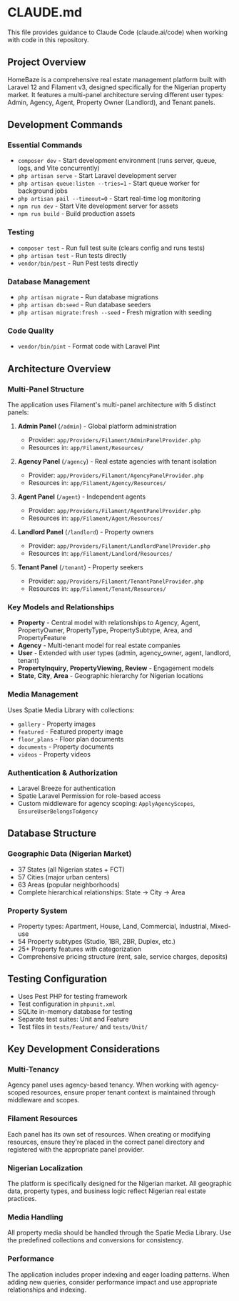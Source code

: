 # CLAUDE.md

This file provides guidance to Claude Code (claude.ai/code) when working with code in this repository.

## Project Overview

HomeBaze is a comprehensive real estate management platform built with Laravel 12 and Filament v3, designed specifically for the Nigerian property market. It features a multi-panel architecture serving different user types: Admin, Agency, Agent, Property Owner (Landlord), and Tenant panels.

## Development Commands

### Essential Commands
- `composer dev` - Start development environment (runs server, queue, logs, and Vite concurrently)
- `php artisan serve` - Start Laravel development server
- `php artisan queue:listen --tries=1` - Start queue worker for background jobs
- `php artisan pail --timeout=0` - Start real-time log monitoring
- `npm run dev` - Start Vite development server for assets
- `npm run build` - Build production assets

### Testing
- `composer test` - Run full test suite (clears config and runs tests)
- `php artisan test` - Run tests directly
- `vendor/bin/pest` - Run Pest tests directly

### Database Management
- `php artisan migrate` - Run database migrations
- `php artisan db:seed` - Run database seeders
- `php artisan migrate:fresh --seed` - Fresh migration with seeding

### Code Quality
- `vendor/bin/pint` - Format code with Laravel Pint

## Architecture Overview

### Multi-Panel Structure
The application uses Filament's multi-panel architecture with 5 distinct panels:

1. **Admin Panel** (`/admin`) - Global platform administration
   - Provider: `app/Providers/Filament/AdminPanelProvider.php`
   - Resources in: `app/Filament/Resources/`

2. **Agency Panel** (`/agency`) - Real estate agencies with tenant isolation
   - Provider: `app/Providers/Filament/AgencyPanelProvider.php`
   - Resources in: `app/Filament/Agency/Resources/`

3. **Agent Panel** (`/agent`) - Independent agents
   - Provider: `app/Providers/Filament/AgentPanelProvider.php`
   - Resources in: `app/Filament/Agent/Resources/`

4. **Landlord Panel** (`/landlord`) - Property owners
   - Provider: `app/Providers/Filament/LandlordPanelProvider.php`
   - Resources in: `app/Filament/Landlord/Resources/`

5. **Tenant Panel** (`/tenant`) - Property seekers
   - Provider: `app/Providers/Filament/TenantPanelProvider.php`
   - Resources in: `app/Filament/Tenant/Resources/`

### Key Models and Relationships
- **Property** - Central model with relationships to Agency, Agent, PropertyOwner, PropertyType, PropertySubtype, Area, and PropertyFeature
- **Agency** - Multi-tenant model for real estate companies
- **User** - Extended with user types (admin, agency_owner, agent, landlord, tenant)
- **PropertyInquiry**, **PropertyViewing**, **Review** - Engagement models
- **State**, **City**, **Area** - Geographic hierarchy for Nigerian locations

### Media Management
Uses Spatie Media Library with collections:
- `gallery` - Property images
- `featured` - Featured property image
- `floor_plans` - Floor plan documents
- `documents` - Property documents
- `videos` - Property videos

### Authentication & Authorization
- Laravel Breeze for authentication
- Spatie Laravel Permission for role-based access
- Custom middleware for agency scoping: `ApplyAgencyScopes`, `EnsureUserBelongsToAgency`

## Database Structure

### Geographic Data (Nigerian Market)
- 37 States (all Nigerian states + FCT)
- 57 Cities (major urban centers)
- 63 Areas (popular neighborhoods)
- Complete hierarchical relationships: State → City → Area

### Property System
- Property types: Apartment, House, Land, Commercial, Industrial, Mixed-use
- 54 Property subtypes (Studio, 1BR, 2BR, Duplex, etc.)
- 25+ Property features with categorization
- Comprehensive pricing structure (rent, sale, service charges, deposits)

## Testing Configuration

- Uses Pest PHP for testing framework
- Test configuration in `phpunit.xml`
- SQLite in-memory database for testing
- Separate test suites: Unit and Feature
- Test files in `tests/Feature/` and `tests/Unit/`

## Key Development Considerations

### Multi-Tenancy
Agency panel uses agency-based tenancy. When working with agency-scoped resources, ensure proper tenant context is maintained through middleware and scopes.

### Filament Resources
Each panel has its own set of resources. When creating or modifying resources, ensure they're placed in the correct panel directory and registered with the appropriate panel provider.

### Nigerian Localization
The platform is specifically designed for the Nigerian market. All geographic data, property types, and business logic reflect Nigerian real estate practices.

### Media Handling
All property media should be handled through the Spatie Media Library. Use the predefined collections and conversions for consistency.

### Performance
The application includes proper indexing and eager loading patterns. When adding new queries, consider performance impact and use appropriate relationships and indexing.